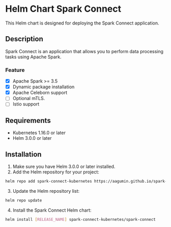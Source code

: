 # Helm Chart Spark Connect

This Helm chart is designed for deploying the Spark Connect application.

## Description

Spark Connect is an application that allows you to perform data processing tasks using Apache Spark.

### Feature

- [X] Apache Spark >= 3.5
- [X] Dynamic package installation
- [X] Apache Celeborn support
- [ ] Optional mTLS.
- [ ] Istio support

## Requirements

- Kubernetes 1.16.0 or later
- Helm 3.0.0 or later

## Installation

1. Make sure you have Helm 3.0.0 or later installed.
2. Add the Helm repository for your project:

```sh
helm repo add spark-connect-kubernetes https://aagumin.github.io/spark-connect-kubernetes
```

3. Update the Helm repository list:

```sh
helm repo update
```

4. Install the Spark Connect Helm chart:

```sh
helm install [RELEASE_NAME] spark-connect-kubernetes/spark-connect
```